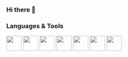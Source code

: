 ### Hi there 👋

### Languages & Tools
<p aligh="left">
  <img src="https://img.icons8.com/color/48/000000/c-programming.png" width="40" height="40"/>
  <img src="https://img.icons8.com/color/48/000000/c-plus-plus-logo.png" width="40" height="40"/>
  <img src="https://img.icons8.com/pastel-glyph/64/000000/batch-script--v2.png" width="40" height="40"/>
  <img src="https://img.icons8.com/color/48/000000/git.png" width="40" height="40"/>
  <img src="https://img.icons8.com/external-icongeek26-outline-gradient-icongeek26/64/000000/external-microprocessor-artificial-intelligence-icongeek26-outline-gradient-icongeek26.png" width="40" height="40"/>
  <img src="https://img.icons8.com/ios/50/000000/circuit.png" width="40" height="40"/>
  <img src="https://img.icons8.com/external-vitaliy-gorbachev-flat-vitaly-gorbachev/58/000000/external-blockchain-cryptocurrency-vitaliy-gorbachev-flat-vitaly-gorbachev.png" width="40" height="40"/>
</p>  

<!--
**coreyackland/coreyackland** is a ✨ _special_ ✨ repository because its `README.md` (this file) appears on your GitHub profile.

Here are some ideas to get you started:

- 🔭 I’m currently working on ...
- 🌱 I’m currently learning ...
- 👯 I’m looking to collaborate on ...
- 🤔 I’m looking for help with ...
- 💬 Ask me about ...
- 📫 How to reach me: ...
- 😄 Pronouns: ...
- ⚡ Fun fact: ...
-->
